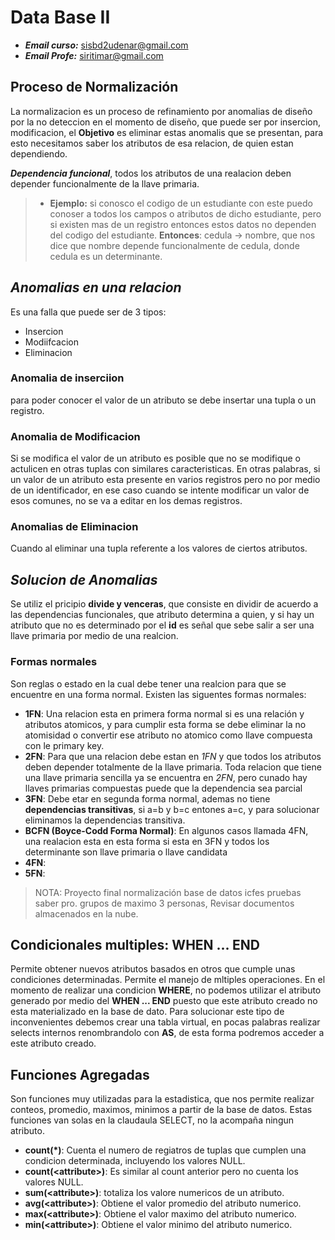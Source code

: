 # Data Base II

* ***Email curso:*** sisbd2udenar@gmail.com
* ***Email Profe:*** siritimar@gmail.com

## Proceso de Normalización

La normalizacion es un proceso de refinamiento por anomalias de diseño por la no deteccion en el momento de diseño, que puede ser por insercion, modificacion,
el __Objetivo__ es eliminar estas anomalis que se presentan, para esto necesitamos saber los atributos de esa relacion, de quien estan dependiendo.

___Dependencia funcional___, todos los atributos de una realacion deben depender funcionalmente de la llave primaria.

>* __Ejemplo:__ si conosco el codigo de un estudiante con este puedo conoser a todos los campos o atributos de dicho estudiante, pero si existen mas de un registro entonces estos datos no dependen del codigo del estudiante.
> __Entonces__: cedula -> nombre, que nos dice que nombre depende funcionalmente de cedula, donde cedula es un determinante.

## ___Anomalias en una relacion___

Es una falla que puede ser de 3 tipos:

* Insercion
* Modiifcacion
* Eliminacion

### __Anomalia de inserciion__

para poder conocer el valor de un atributo se debe insertar una tupla o un registro.

### __Anomalia de Modificacion__

Si se modifica el valor de un atributo es posible que no se modifique o actulicen en otras tuplas con similares caracteristicas. En otras palabras, si un valor de un atributo esta presente en varios registros pero no por medio de un identificador, en ese caso cuando se intente modificar un valor de esos comunes, no se va a editar en los demas registros.

### __Anomalias de Eliminacion__

Cuando al eliminar una tupla referente a los valores de ciertos atributos. 

## ___Solucion de Anomalias___

Se utiliz el pricipio __divide y venceras__, que consiste en dividir de acuerdo a las dependencias funcionales, que atributo determina a quien, y si hay un atributo que no es determinado por el __id__ es señal que sebe salir a ser una llave primaria por medio de una realcion.

### __Formas normales__

Son reglas o estado en la cual debe tener una realcion para que se encuentre en una forma normal. Existen las siguentes formas normales:

* __1FN__: Una relacion esta en primera forma normal si es una relación y atributos atomicos, y para cumplir esta forma se debe eliminar la no atomisidad o convertir ese atributo no atomico como llave compuesta con le primary key.
* __2FN__: Para que una relacion debe estan en _1FN_ y que todos los atributos deben depender totalmente de la llave primaria. Toda relacion que tiene una llave primaria sencilla ya se encuentra en _2FN_, pero cunado hay llaves primarias compuestas puede que la dependencia sea parcial
* __3FN__:  Debe etar en segunda forma normal, ademas no tiene __dependencias transitivas__, si a=b y b=c entones a=c, y para solucionar eliminamos la dependencias transitiva.
* __BCFN (Boyce-Codd Forma Normal)__: En algunos casos llamada 4FN, una realacion esta en esta forma si esta en 3FN y todos los determinante son llave primaria o llave candidata
* __4FN__:
* __5FN__:

> NOTA: Proyecto final normalización base de datos icfes pruebas saber pro. grupos de maximo 3 personas, Revisar documentos almacenados en la nube.

## Condicionales multiples: WHEN ... END

Permite obtener nuevos atributos basados en otros que cumple unas condiciones determinadas. Permite el manejo de mltiples operaciones.
En el momento de realizar una condicion __WHERE__, no podemos utilizar el atributo generado por medio del __WHEN ... END__ puesto que este atributo creado no esta materializado en la base de dato. Para solucionar este tipo de inconvenientes debemos crear una tabla virtual, en pocas palabras realizar selects internos renombrandolo con __AS__, de esta forma podremos acceder a este atributo creado.

## Funciones Agregadas

Son funciones muy utilizadas para la estadistica, que nos permite realizar conteos, promedio, maximos, minimos  a partir de la base de datos. Estas funciones van solas en la claudaula SELECT, no la acompaña ningun atributo.

* __count(*)__: Cuenta el numero de regiatros de tuplas que cumplen una condicion determinada, incluyendo los valores NULL.
* __count(\<attribute>)__: Es similar al count anterior pero no cuenta los valores NULL.
* __sum(\<attribute>)__: totaliza los valore numericos de un atributo.
* __avg(\<attribute>)__: Obtiene el valor promedio del atributo numerico.
* __max(\<attribute>)__: Obtiene el valor maximo del atributo numerico.
* __min(\<attribute>)__: Obtiene el valor minimo del atributo numerico.
